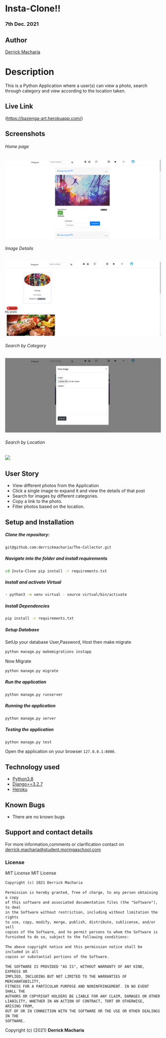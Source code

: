 # Insta-Clone!!

### 7th Dec. 2021

## Author

[Derrick Macharia](https://github.com/derrickmacharia)

# Description
This is a Python Application where a user(s) can view  a photo, search through category and view according to the location taken.

##  Live Link 
 (https://bazenga-art.herokuapp.com/)

## Screenshots
###### Home page
<img src="static/images/Screenshot (1).png">

###### Image Details
<img src="static/images/Screenshot (2).png">

###### Search by Category
 <img src="static/images/Screenshot (3).png">

###### Search by Location
<img src="static/images/Screenshot (4).png">




## User Story 
* View different photos from the Application
* Click a single image to expand it and view the details of that post
* Search for images by different categories.
* Copy a link to the photo.
* Filter photos based on the location.

## Setup and Installation 

##### Clone the repository: 
 ```bash
 git@github.com:derrickmacharia/The-Collector.git
```
##### Navigate into the folder and install requirements 
 ```bash
cd Insta-Clone pip install -r requirements.txt
```
##### Install and activate Virtual 
 ```bash
- python3 -m venv virtual - source virtual/bin/activate
```
##### Install Dependencies 
 ```bash
 pip install -r requirements.txt
```
##### Setup Database 
  SetUp your database User,Password, Host then make migrate
 ```bash
python manage.py makemigrations instapp
 ```
 Now Migrate
 ```bash
 python manage.py migrate
```
##### Run the application 
 ```bash
 python manage.py runserver
```
##### Running the application 
 ```bash
 python manage.py server
```
##### Testing the application 
 ```bash
 python manage.py test
```
Open the application on your browser `127.0.0.1:8000`.

## Technology used 
* [Python3.8](https://www.python.org/)
* [Django==3.2.7](https://docs.djangoproject.com/en/2.2/)
* [Heroku](https://heroku.com)

## Known Bugs 
* There are no known bugs


## Support and contact details
For more information,comments or clarification contact on derrick.macharia@student.moringaschool.com


### License
*MIT License*
MIT License

    Copyright (c) 2021 Derrick Macharia
    
    Permission is hereby granted, free of charge, to any person obtaining a copy
    of this software and associated documentation files (the "Software"), to deal
    in the Software without restriction, including without limitation the rights
    to use, copy, modify, merge, publish, distribute, sublicense, and/or sell
    copies of the Software, and to permit persons to whom the Software is
    furnished to do so, subject to the following conditions:
    
    The above copyright notice and this permission notice shall be included in all
    copies or substantial portions of the Software.
    
    THE SOFTWARE IS PROVIDED "AS IS", WITHOUT WARRANTY OF ANY KIND, EXPRESS OR
    IMPLIED, INCLUDING BUT NOT LIMITED TO THE WARRANTIES OF MERCHANTABILITY,
    FITNESS FOR A PARTICULAR PURPOSE AND NONINFRINGEMENT. IN NO EVENT SHALL THE
    AUTHORS OR COPYRIGHT HOLDERS BE LIABLE FOR ANY CLAIM, DAMAGES OR OTHER
    LIABILITY, WHETHER IN AN ACTION OF CONTRACT, TORT OR OTHERWISE, ARISING FROM,
    OUT OF OR IN CONNECTION WITH THE SOFTWARE OR THE USE OR OTHER DEALINGS IN THE
    SOFTWARE.

Copyright (c) {2021} **Derrick Macharia**